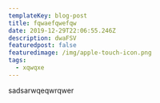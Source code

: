 ```yaml
---
templateKey: blog-post
title: fqwaefqwefqw
date: 2019-12-29T22:06:55.246Z
description: dwaFSV
featuredpost: false
featuredimage: /img/apple-touch-icon.png
tags:
  - xqwqxe
---
```

sadsarwqeqwrqwer
